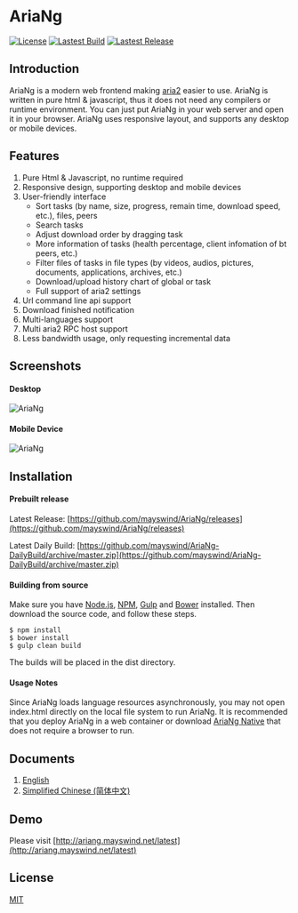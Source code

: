 # AriaNg
[![License](https://img.shields.io/github/license/mayswind/AriaNg.svg?style=flat)](https://github.com/mayswind/AriaNg/blob/master/LICENSE)
[![Lastest Build](https://img.shields.io/circleci/project/mayswind/AriaNg.svg?style=flat)](https://circleci.com/gh/mayswind/AriaNg/tree/master)
[![Lastest Release](https://img.shields.io/github/release/mayswind/AriaNg.svg?style=flat)](https://github.com/mayswind/AriaNg/releases)

## Introduction
AriaNg is a modern web frontend making [aria2](https://github.com/aria2/aria2) easier to use. AriaNg is written in pure html & javascript, thus it does not need any compilers or runtime environment. You can just put AriaNg in your web server and open it in your browser. AriaNg uses responsive layout, and supports any desktop or mobile devices.

## Features
1. Pure Html & Javascript, no runtime required
2. Responsive design, supporting desktop and mobile devices
3. User-friendly interface
    * Sort tasks (by name, size, progress, remain time, download speed, etc.), files, peers
    * Search tasks
    * Adjust download order by dragging task
    * More information of tasks (health percentage, client infomation of bt peers, etc.)
    * Filter files of tasks in file types (by videos, audios, pictures, documents, applications, archives, etc.)
    * Download/upload history chart of global or task
    * Full support of aria2 settings
4. Url command line api support
5. Download finished notification
6. Multi-languages support
7. Multi aria2 RPC host support
8. Less bandwidth usage, only requesting incremental data

## Screenshots
#### Desktop
![AriaNg](https://raw.githubusercontent.com/mayswind/AriaNg-WebSite/master/screenshots/desktop.png)
#### Mobile Device
![AriaNg](https://raw.githubusercontent.com/mayswind/AriaNg-WebSite/master/screenshots/mobile.png)

## Installation
#### Prebuilt release
Latest Release: [https://github.com/mayswind/AriaNg/releases](https://github.com/mayswind/AriaNg/releases)

Latest Daily Build: [https://github.com/mayswind/AriaNg-DailyBuild/archive/master.zip](https://github.com/mayswind/AriaNg-DailyBuild/archive/master.zip)

#### Building from source
Make sure you have [Node.js](https://nodejs.org/), [NPM](https://www.npmjs.com/), [Gulp](https://gulpjs.com/) and [Bower](https://bower.io/) installed. Then download the source code, and follow these steps.

    $ npm install
    $ bower install
    $ gulp clean build

The builds will be placed in the dist directory.

#### Usage Notes
Since AriaNg loads language resources asynchronously, you may not open index.html directly on the local file system to run AriaNg. It is recommended that you deploy AriaNg in a web container or download [AriaNg Native](https://github.com/mayswind/AriaNg-Native) that does not require a browser to run.

## Documents
1. [English](http://ariang.mayswind.net)
2. [Simplified Chinese (简体中文)](http://ariang.mayswind.net/zh_Hans)

## Demo
Please visit [http://ariang.mayswind.net/latest](http://ariang.mayswind.net/latest)

## License
[MIT](https://github.com/mayswind/AriaNg/blob/master/LICENSE)
